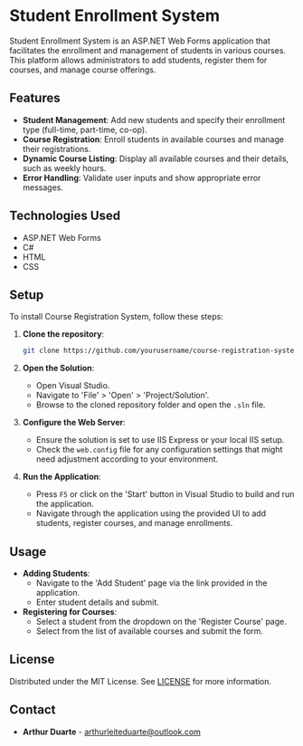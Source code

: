 # Student Enrollment System

Student Enrollment System is an ASP.NET Web Forms application that facilitates the enrollment and management of students in various courses. This platform allows administrators to add students, register them for courses, and manage course offerings.

## Features

- **Student Management**: Add new students and specify their enrollment type (full-time, part-time, co-op).
- **Course Registration**: Enroll students in available courses and manage their registrations.
- **Dynamic Course Listing**: Display all available courses and their details, such as weekly hours.
- **Error Handling**: Validate user inputs and show appropriate error messages.

## Technologies Used

- ASP.NET Web Forms
- C#
- HTML
- CSS
  
## Setup

To install Course Registration System, follow these steps:

1. **Clone the repository**:
   ```bash
   git clone https://github.com/yourusername/course-registration-system.git
   ```
2. **Open the Solution**:
   - Open Visual Studio.
   - Navigate to 'File' > 'Open' > 'Project/Solution'.
   - Browse to the cloned repository folder and open the `.sln` file.

3. **Configure the Web Server**:
   - Ensure the solution is set to use IIS Express or your local IIS setup.
   - Check the `web.config` file for any configuration settings that might need adjustment according to your environment.

4. **Run the Application**:
   - Press `F5` or click on the 'Start' button in Visual Studio to build and run the application.
   - Navigate through the application using the provided UI to add students, register courses, and manage enrollments.

## Usage

- **Adding Students**:
  - Navigate to the 'Add Student' page via the link provided in the application.
  - Enter student details and submit.
- **Registering for Courses**:
  - Select a student from the dropdown on the 'Register Course' page.
  - Select from the list of available courses and submit the form.

## License

Distributed under the MIT License. See [LICENSE](LICENSE) for more information.

## Contact

- **Arthur Duarte** - [arthurleiteduarte@outlook.com](arthurleiteduarte@outlook.com)
